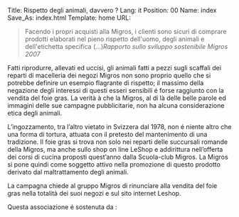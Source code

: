 Title: Rispetto degli animali, davvero ?
Lang: it
Position: 00
Name: index
Save_As: index.html
Template: home
URL:

<blockquote>Facendo i propri acquisti alla Migros, i clienti sono sicuri di
comprare prodotti elaborati nel pieno rispetto dell'uomo, degli animali e
dell'etichetta specifica (…)<cite>Rapporto sullo sviluppo sostenibile Migros
2007</cite></blockquote>

Fatti riprodurre, allevati ed uccisi, gli animali fatti a pezzi sugli scaffali
dei reparti di macelleria dei negozi Migros non sono proprio quello che si
potrebbe definire un esempio flagrante di rispetto; il massimo della negazione
degli interessi di questi esseri sensibili é forse raggiunto con la vendita del
foie gras. La verità à che la Migros, al di là delle belle parole ed immagini
delle sue campagne pubblicitarie, non ha alcuna considerazione etica degli
animali.

L’ingozzamento, tra l’altro vietato in Svizzera dal 1978, non é niente altro
che una forma di tortura, attuata con il pretesto del mantenimento di una
tradizione. Il foie gras si trova non solo nei reparti delle succursali romande
della Migros, ma anche sullo shop on line LeShop e addirittura nell’offerta dei
corsi di cucina proposti quest’anno dalla Scuola-club Migros. La Migros si pone
quindi come soggetto attivo nella promozione di questo prodotto derivato dal
maltrattamento degli animali.

<p class="highlight">La campagna chiede al gruppo Migros di rinunciare alla
vendita del foie gras nella totalità dei suoi negozi e sul sito internet
Leshop.</p>

Questa associazione é sostenuta da :
